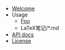 - [Welcome](index.md)
- Usage
    - [Foo](about.md)
    - LaTeX笔记/*.md
- [API docs](forward/)
- [License](license.md)
